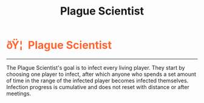 ﻿---
lang: en-US
title: Plague Scientist
prev: Pickpocket
next: Pyromaniac
---

# <font color="#ff6633">ðŸ¦  <b>Plague Scientist</b></font> <Badge text="Killing" type="tip" vertical="middle"/>
---

The Plague Scientist's goal is to infect every living player. They start by choosing one player to infect, after which anyone who spends a set amount of time in the range of the infected player becomes infected themselves. Infection progress is cumulative and does not reset with distance or after meetings.
